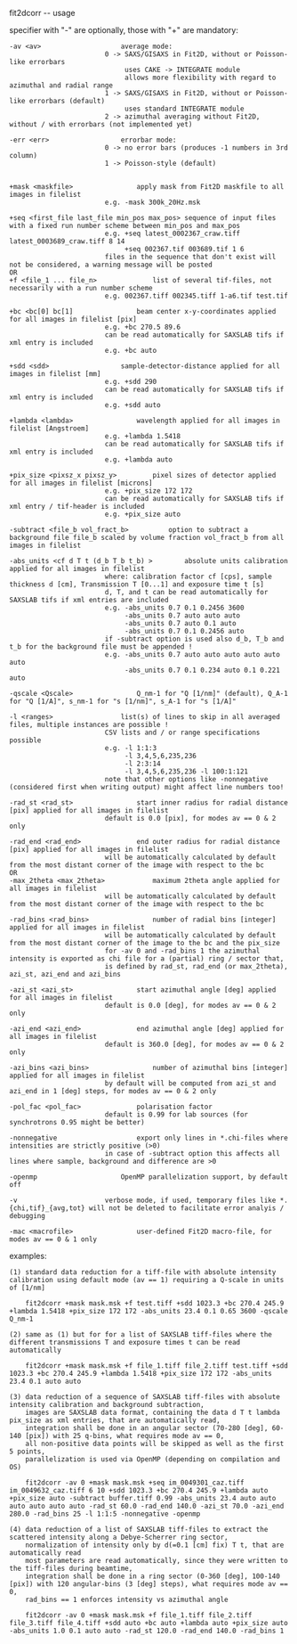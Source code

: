 fit2dcorr -- usage


specifier with "-" are optionally, those with "+" are mandatory:


	-av <av>					average mode:
							0 -> SAXS/GISAXS in Fit2D, without or Poisson-like errorbars
							     uses CAKE -> INTEGRATE module
							     allows more flexibility with regard to azimuthal and radial range
							1 -> SAXS/GISAXS in Fit2D, without or Poisson-like errorbars (default)
							     uses standard INTEGRATE module
							2 -> azimuthal averaging without Fit2D, without / with errorbars (not implemented yet)

	-err <err>					errorbar mode:
							0 -> no error bars (produces -1 numbers in 3rd column)
							1 -> Poisson-style (default)


	+mask <maskfile>				apply mask from Fit2D maskfile to all images in filelist
							e.g. -mask 300k_20Hz.msk

	+seq <first_file last_file min_pos max_pos>	sequence of input files with a fixed run number scheme between min_pos and max_pos
							e.g. +seq latest_0002367_craw.tiff latest_0003689_craw.tiff 8 14
							     +seq 002367.tif 003689.tif 1 6
							files in the sequence that don't exist will not be considered, a warning message will be posted
	OR
	+f <file_1 ... file_n>				list of several tif-files, not necessarily with a run number scheme
							e.g. 002367.tiff 002345.tiff 1-a6.tif test.tif

	+bc <bc[0] bc[1]				beam center x-y-coordinates applied for all images in filelist [pix]
							e.g. +bc 270.5 89.6
							can be read automatically for SAXSLAB tifs if xml entry is included
							e.g. +bc auto

	+sdd <sdd>					sample-detector-distance applied for all images in filelist [mm]
							e.g. +sdd 290
							can be read automatically for SAXSLAB tifs if xml entry is included
							e.g. +sdd auto

	+lambda <lambda>				wavelength applied for all images in filelist [Angstroem]
							e.g. +lambda 1.5418
							can be read automatically for SAXSLAB tifs if xml entry is included
							e.g. +lambda auto

	+pix_size <pixsz_x pixsz_y>			pixel sizes of detector applied for all images in filelist [microns]
							e.g. +pix_size 172 172
							can be read automatically for SAXSLAB tifs if xml entry / tif-header is included
							e.g. +pix_size auto

	-subtract <file_b vol_fract_b>			option to subtract a background file file_b scaled by volume fraction vol_fract_b from all images in filelist

	-abs_units <cf d T t (d_b T_b t_b) >		absolute units calibration applied for all images in filelist
							where: calibration factor cf [cps], sample thickness d [cm], Transmission T [0...1] and exposure time t [s]
							d, T, and t can be read automatically for SAXSLAB tifs if xml entries are included
							e.g. -abs_units 0.7 0.1 0.2456 3600
							     -abs_units 0.7 auto auto auto
							     -abs_units 0.7 auto 0.1 auto
							     -abs_units 0.7 0.1 0.2456 auto
							if -subtract option is used also d_b, T_b and t_b for the background file must be appended !
							e.g. -abs_units 0.7 auto auto auto auto auto auto
							     -abs_units 0.7 0.1 0.234 auto 0.1 0.221 auto

	-qscale <Qscale>				Q_nm-1 for "Q [1/nm]" (default), Q_A-1 for "Q [1/A]", s_nm-1 for "s [1/nm]", s_A-1 for "s [1/A]"

	-l <ranges>					list(s) of lines to skip in all averaged files, multiple instances are possible !
							CSV lists and / or range specifications possible
							e.g. -l 1:1:3
							     -l 3,4,5,6,235,236
							     -l 2:3:14
							     -l 3,4,5,6,235,236 -l 100:1:121
							note that other options like -nonnegative (considered first when writing output) might affect line numbers too!

	-rad_st <rad_st>				start inner radius for radial distance [pix] applied for all images in filelist
							default is 0.0 [pix], for modes av == 0 & 2 only

	-rad_end <rad_end>				end outer radius for radial distance [pix] applied for all images in filelist
							will be automatically calculated by default from the most distant corner of the image with respect to the bc
	OR
	-max_2theta <max_2theta>			maximum 2theta angle applied for all images in filelist
							will be automatically calculated by default from the most distant corner of the image with respect to the bc

	-rad_bins <rad_bins>				number of radial bins [integer] applied for all images in filelist
							will be automatically calculated by default from the most distant corner of the image to the bc and the pix_size
							for -av 0 and -rad_bins 1 the azimuthal intensity is exported as chi file for a (partial) ring / sector that,
							is defined by rad_st, rad_end (or max_2theta), azi_st, azi_end and azi_bins

	-azi_st <azi_st>				start azimuthal angle [deg] applied for all images in filelist
							default is 0.0 [deg], for modes av == 0 & 2 only

	-azi_end <azi_end>				end azimuthal angle [deg] applied for all images in filelist
							default is 360.0 [deg], for modes av == 0 & 2 only

	-azi_bins <azi_bins>				number of azimuthal bins [integer] applied for all images in filelist
							by default will be computed from azi_st and azi_end in 1 [deg] steps, for modes av == 0 & 2 only

	-pol_fac <pol_fac>				polarisation factor
							default is 0.99 for lab sources (for synchrotrons 0.95 might be better)

	-nonnegative					export only lines in *.chi-files where intensities are strictly positive (>0)
							in case of -subtract option this affects all lines where sample, background and difference are >0

	-openmp						OpenMP parallelization support, by default off

	-v						verbose mode, if used, temporary files like *.{chi,tif}_{avg,tot} will not be deleted to facilitate error analyis / debugging

	-mac <macrofile>				user-defined Fit2D macro-file, for modes av == 0 & 1 only


examples:

	(1) standard data reduction for a tiff-file with absolute intensity calibration using default mode (av == 1) requiring a Q-scale in units of [1/nm]

	    fit2dcorr +mask mask.msk +f test.tiff +sdd 1023.3 +bc 270.4 245.9 +lambda 1.5418 +pix_size 172 172 -abs_units 23.4 0.1 0.65 3600 -qscale Q_nm-1

	(2) same as (1) but for for a list of SAXSLAB tiff-files where the different transmissions T and exposure times t can be read automatically

	    fit2dcorr +mask mask.msk +f file_1.tiff file_2.tiff test.tiff +sdd 1023.3 +bc 270.4 245.9 +lambda 1.5418 +pix_size 172 172 -abs_units 23.4 0.1 auto auto

	(3) data reduction of a sequence of SAXSLAB tiff-files with absolute intensity calibration and background subtraction,
	    images are SAXSLAB data format, containing the data d T t lambda pix_size as xml entries, that are automatically read,
	    integration shall be done in an angular sector (70-280 [deg], 60-140 [pix]) with 25 q-bins, what requires mode av == 0,
	    all non-positive data points will be skipped as well as the first 5 points,
	    parallelization is used via OpenMP (depending on compilation and OS)

	    fit2dcorr -av 0 +mask mask.msk +seq im_0049301_caz.tiff im_0049632_caz.tiff 6 10 +sdd 1023.3 +bc 270.4 245.9 +lambda auto +pix_size auto -subtract buffer.tiff 0.99 -abs_units 23.4 auto auto auto auto auto auto -rad_st 60.0 -rad_end 140.0 -azi_st 70.0 -azi_end 280.0 -rad_bins 25 -l 1:1:5 -nonnegative -openmp

	(4) data reduction of a list of SAXSLAB tiff-files to extract the scattered intensity along a Debye-Scherrer ring sector,
	    normalization of intensity only by d(=0.1 [cm] fix) T t, that are automatically read
	    most parameters are read automatically, since they were written to the tiff-files during beamtime,
	    integration shall be done in a ring sector (0-360 [deg], 100-140 [pix]) with 120 angular-bins (3 [deg] steps), what requires mode av == 0,
	    rad_bins == 1 enforces intensity vs azimuthal angle

	    fit2dcorr -av 0 +mask mask.msk +f file_1.tiff file_2.tiff file_3.tiff file_4.tiff +sdd auto +bc auto +lambda auto +pix_size auto -abs_units 1.0 0.1 auto auto -rad_st 120.0 -rad_end 140.0 -rad_bins 1
